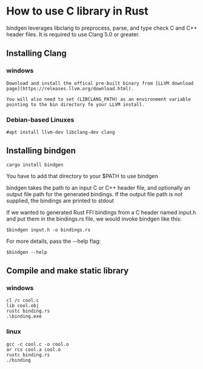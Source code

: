 # How to use C library in Rust

bindgen leverages libclang to preprocess, parse, and type check C and C++ header files. It is required to use Clang 5.0 or greater.

## Installing Clang
### windows
```
Download and install the offical pre-built binary from [LLVM download page](https://releases.llvm.org/download.html).

You will also need to set (LIBCLANG_PATH) as an environment variable pointing to the bin directory fo your LLVM install.
```
### Debian-based Linuxes
```
#apt install llvm-dev libclang-dev clang
```

## Installing bindgen
```
cargo install bindgen
```
You have to add that directory to your $PATH to use bindgen

bindgen takes the path to an input C or C++ header file, and optionally an output file path for the generated bindings. If the output file path is not supplied, the bindings are printed to stdout

If we wanted to generated Rust FFI bindings from a C header named input.h and put them in the bindings.rs file, we would invoke bindgen like this:
```
$bindgen input.h -o bindings.rs
```

For more details, pass the --help flag:
```
$bindgen --help
```

## Compile and make static library

### windows
```
cl /c cool.c
lib cool.obj
rustc binding.rs
.\binding.exe

```

### linux
```
gcc -c cool.c -o cool.o
ar rcs cool.a cool.o
rustc binding.rs
./binding
```
